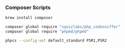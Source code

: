 ### Composer Scripts

```sh
brew install composer
```

```sh
composer global require "squizlabs/php_codesniffer"
composer global require "phpmd/phpmd"
```

```sh
phpcs --config-set default_standard PSR1,PSR2
```
